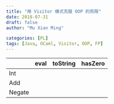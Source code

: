 ```yaml
---
title: "用 Visitor 模式克服 OOP 的局限"
date: 2018-07-31
draft: false
author: "Mu Xian Ming"

categories: [PL]
tags: [Java, OCaml, Visitor, OOP, FP]
---
```


| | eval | toString | hasZero
--- | --- | --- | ---
Int | | |
Add | | |
Negate | | |
